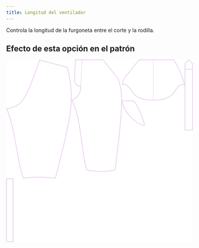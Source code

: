 ```yaml
---
title: Longitud del ventilador
---
```


Controla la longitud de la furgoneta entre el corte y la rodilla.



## Efecto de esta opción en el patrón
![Esta imagen muestra el efecto de esta opción superponiendo varias variantes que tienen un valor diferente para esta opción](cornelius_ventlength_sample.svg "Efecto de esta opción en el patrón")